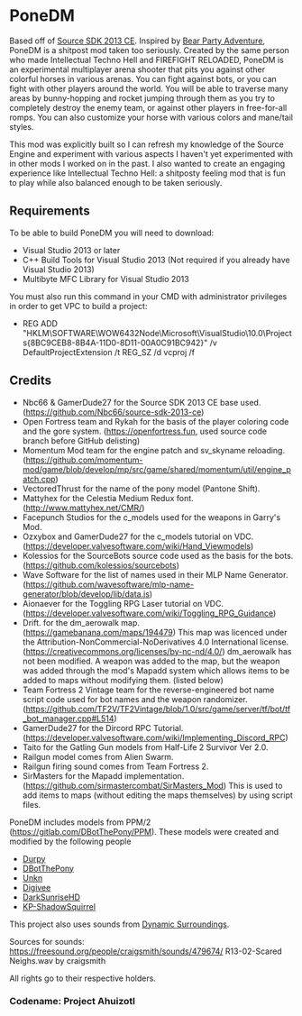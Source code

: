 # PoneDM
Based off of [Source SDK 2013 CE](https://github.com/Nbc66/source-sdk-2013-ce).
Inspired by [Bear Party Adventure](https://store.steampowered.com/app/1274450/Bear_Party_Adventure/), PoneDM is a shitpost mod taken too seriously. 
Created by the same person who made Intellectual Techno Hell and FIREFIGHT RELOADED, PoneDM is an experimental multiplayer arena shooter that pits you against other colorful horses in various arenas. 
You can fight against bots, or you can fight with other players around the world. 
You will be able to traverse many areas by bunny-hopping and rocket jumping through them as you try to completely destroy the enemy team, or against other players in free-for-all romps. 
You can also customize your horse with various colors and mane/tail styles. 

This mod was explicitly built so I can refresh my knowledge of the Source Engine and experiment with various aspects I haven't yet experimented with in other mods I worked on in the past. 
I also wanted to create an engaging experience like Intellectual Techno Hell: a shitposty feeling mod that is fun to play while also balanced enough to be taken seriously.

## Requirements 
To be able to build PoneDM you will need to download:
* Visual Studio 2013 or later
* C++ Build Tools for Visual Studio 2013 (Not required if you already have Visual Studio 2013)
* Multibyte MFC Library for Visual Studio 2013

You must also run this command in your CMD with administrator privileges in order to get VPC to build a project:
* REG ADD "HKLM\SOFTWARE\WOW6432Node\Microsoft\VisualStudio\10.0\Projects\{8BC9CEB8-8B4A-11D0-8D11-00A0C91BC942}" /v DefaultProjectExtension /t REG_SZ /d vcproj /f

## Credits
* Nbc66 & GamerDude27 for the Source SDK 2013 CE base used. (https://github.com/Nbc66/source-sdk-2013-ce)
* Open Fortress team and Rykah for the basis of the player coloring code and the gore system. (https://openfortress.fun, used source code branch before GitHub delisting)
* Momentum Mod team for the engine patch and sv_skyname reloading. (https://github.com/momentum-mod/game/blob/develop/mp/src/game/shared/momentum/util/engine_patch.cpp)
* VectoredThrust for the name of the pony model (Pantone Shift).
* Mattyhex for the Celestia Medium Redux font. (http://www.mattyhex.net/CMR/)
* Facepunch Studios for the c_models used for the weapons in Garry's Mod.
* Ozxybox and GamerDude27 for the c_models tutorial on VDC. (https://developer.valvesoftware.com/wiki/Hand_Viewmodels)
* Kolessios for the SourceBots source code used as the basis for the bots. (https://github.com/kolessios/sourcebots)
* Wave Software for the list of names used in their MLP Name Generator. (https://github.com/wavesoftware/mlp-name-generator/blob/develop/lib/data.js)
* Aionaever for the Toggling RPG Laser tutorial on VDC. (https://developer.valvesoftware.com/wiki/Toggling_RPG_Guidance)
* Drift. for the dm_aerowalk map. (https://gamebanana.com/maps/194479) 
This map was licenced under the Attribution-NonCommercial-NoDerivatives 4.0 International license. (https://creativecommons.org/licenses/by-nc-nd/4.0/) 
dm_aerowalk has not been modified. A weapon was added to the map, but the weapon was added through the mod's Mapadd system which allows items to be added to maps without modifying them. (listed below)
* Team Fortress 2 Vintage team for the reverse-engineered bot name script code used for bot names and the weapon randomizer. (https://github.com/TF2V/TF2Vintage/blob/1.0/src/game/server/tf/bot/tf_bot_manager.cpp#L514)
* GamerDude27 for the Dircord RPC Tutorial. (https://developer.valvesoftware.com/wiki/Implementing_Discord_RPC)
* Taito for the Gatling Gun models from Half-Life 2 Survivor Ver 2.0.
* Railgun model comes from Alien Swarm.
* Railgun firing sound comes from Team Fortress 2.
* SirMasters for the Mapadd implementation. (https://github.com/sirmastercombat/SirMasters_Mod) This is used to add items to maps (without editing the maps themselves) by using script files.

PoneDM includes models from PPM/2 (https://gitlab.com/DBotThePony/PPM). These models were created and modified by the following people
* [Durpy](https://steamcommunity.com/id/xDeRpYx/)
* [DBotThePony](https://steamcommunity.com/id/DBotThePony)
* [Unkn](https://steamcommunity.com/id/12263)
* [Digivee](https://www.deviantart.com/digivee)
* [DarkSunriseHD](https://steamcommunity.com/id/InfinityNetworksDarkSunrise/)
* [KP-ShadowSquirrel](https://www.deviantart.com/kp-shadowsquirrel)

This project also uses sounds from [Dynamic Surroundings](https://github.com/OreCruncher/DynamicSurroundings/blob/master/CREDITS.md#sounds).

Sources for sounds:
https://freesound.org/people/craigsmith/sounds/479674/ R13-02-Scared Neighs.wav by craigsmith

All rights go to their respective holders.

### Codename: Project Ahuizotl